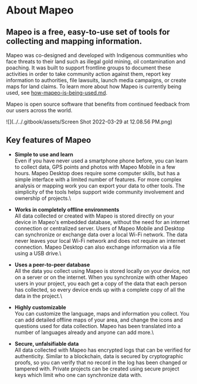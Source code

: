 # About Mapeo

## Mapeo is a free, easy-to-use set of tools for collecting and mapping information.&#x20;

Mapeo was co-designed and developed with Indigenous communities who face threats to their land such as illegal gold mining, oil contamination and poaching. It was built to support frontline groups to document these activities in order to take community action against them, report key information to authorities, file lawsuits, launch media campaigns, or create maps for land claims. To learn more about how Mapeo is currently being used, see [how-mapeo-is-being-used.md](how-mapeo-is-being-used.md "mention").

Mapeo is open source software that benefits from continued feedback from our users across the world.

![](../../.gitbook/assets/Screen Shot 2022-03-29 at 12.08.56 PM.png)

## Key features of Mapeo

* **Simple to use and learn**\
Even if you have never used a smartphone phone before, you can learn to collect data, GPS points and photos with Mapeo Mobile in a few hours. Mapeo Desktop does require some computer skills, but has a simple interface with a limited number of features. For more complex analysis or mapping work you can export your data to other tools. The simplicity of the tools helps support wide community involvement and ownership of projects.\

* **Works in completely offline environments**\
All data collected or created with Mapeo is stored directly on your device in Mapeo's embedded database, without the need for an internet connection or centralized server. Users of Mapeo Mobile and Desktop can synchronize or exchange data over a local Wi-Fi network. The data never leaves your local Wi-Fi network and does not require an internet connection. Mapeo Desktop can also exchange information via a file using a USB drive.\

* **Uses a peer-to-peer database**\
All the data you collect using Mapeo is stored locally on your device, not on a server or on the internet. When you synchronize with other Mapeo users in your project, you each get a copy of the data that each person has collected, so every device ends up with a complete copy of all the data in the project.\

* **Highly customizable**\
You can customize the language, maps and information you collect. You can add detailed offline maps of your area, and change the icons and questions used for data collection. Mapeo has been translated into a number of languages already and anyone can add more.\

* **Secure, unfalsifiable data**\
All data collected with Mapeo has encrypted logs that can be verified for authenticity. Similar to a blockchain, data is secured by cryptographic proofs, so you can verify that no record in the log has been changed or tampered with. Private projects can be created using secure project keys which limit who one can synchronize data with.

